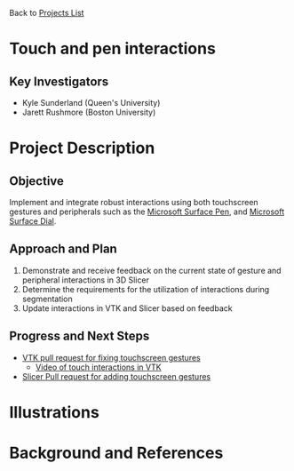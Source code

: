 Back to [Projects List](../../README.md#ProjectsList)

# Touch and pen interactions

## Key Investigators

- Kyle Sunderland (Queen's University)
- Jarett Rushmore (Boston University)

# Project Description

<!-- Add a short paragraph describing the project. -->

## Objective

<!-- Describe here WHAT you would like to achieve (what you will have as end result). -->
Implement and integrate robust interactions using both touchscreen gestures and peripherals such as the [Microsoft Surface Pen](https://www.microsoft.com/en-us/p/surface-pen/8zl5c82qmg6b?rtc=1&source=lp&activetab=pivot:overviewtab), and [Microsoft Surface Dial](https://www.microsoft.com/en-us/p/surface-dial/925r551sktgn?activetab=pivot%3aoverviewtab).

## Approach and Plan

<!-- Describe here HOW you would like to achieve the objectives stated above. -->
1. Demonstrate and receive feedback on the current state of gesture and peripheral interactions in 3D Slicer
1. Determine the requirements for the utilization of interactions during segmentation
1. Update interactions in VTK and Slicer based on feedback

## Progress and Next Steps

<!-- Update this section as you make progress, describing of what you have ACTUALLY DONE. If there are specific steps that you could not complete then you can describe them here, too. -->
- [VTK pull request for fixing touchscreen gestures](https://gitlab.kitware.com/vtk/vtk/merge_requests/5679)
  - [Video of touch interactions in VTK](https://youtu.be/fpnqsDmJ0Y8)
- [Slicer Pull request for adding touchscreen gestures](https://github.com/Slicer/Slicer/pull/1122)

# Illustrations

<!-- Add pictures and links to videos that demonstrate what has been accomplished.
![Description of picture](Example2.jpg)
![Some more images](Example2.jpg)
-->

# Background and References

<!-- If you developed any software, include link to the source code repository. If possible, also add links to sample data, and to any relevant publications. -->
